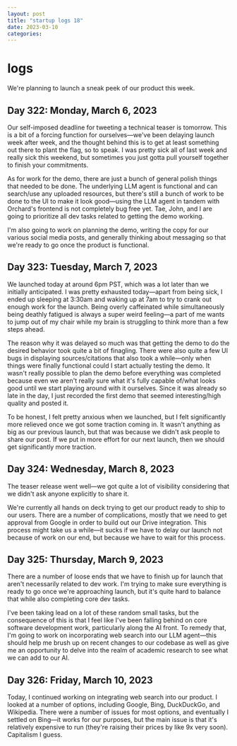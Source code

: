 ```yaml
---
layout: post
title: "startup logs 18"
date: 2023-03-10
categories:
---
```

# logs

We're planning to launch a sneak peek of our product this week.

## Day 322: Monday, March 6, 2023

Our self-imposed deadline for tweeting a technical teaser is tomorrow. This is a bit of a forcing function for ourselves—we've been delaying launch week after week, and the thought behind this is to get at least something out there to plant the flag, so to speak. I was pretty sick all of last week and really sick this weekend, but sometimes you just gotta pull yourself together to finish your commitments.

As for work for the demo, there are just a bunch of general polish things that needed to be done. The underlying LLM agent is functional and can search/use any uploaded resources, but there's still a bunch of work to be done to the UI to make it look good—using the LLM agent in tandem with Orchard's frontend is not completely bug free yet. Tae, John, and I are going to prioritize all dev tasks related to getting the demo working.

I'm also going to work on planning the demo, writing the copy for our various social media posts, and generally thinking about messaging so that we're ready to go once the product is functional.

## Day 323: Tuesday, March 7, 2023

We launched today at around 6pm PST, which was a lot later than we initially anticipated. I was pretty exhausted today—apart from being sick, I ended up sleeping at 3:30am and waking up at 7am to try to crank out enough work for the launch. Being overly caffeinated while simultaneously being deathly fatigued is always a super weird feeling—a part of me wants to jump out of my chair while my brain is struggling to think more than a few steps ahead.

The reason why it was delayed so much was that getting the demo to do the desired behavior took quite a bit of finagling. There were also quite a few UI bugs in displaying sources/citations that also took a while—only when things were finally functional could I start actually testing the demo. It wasn't really possible to plan the demo before everything was completed because even we aren't really sure what it's fully capable of/what looks good until we start playing around with it ourselves. Since it was already so late in the day, I just recorded the first demo that seemed interesting/high quality and posted it.

To be honest, I felt pretty anxious when we launched, but I felt significantly more relieved once we got some traction coming in. It wasn't anything as big as our previous launch, but that was because we didn't ask people to share our post. If we put in more effort for our next launch, then we should get significantly more traction. 

## Day 324: Wednesday, March 8, 2023

The teaser release went well—we got quite a lot of visibility considering that we didn't ask anyone explicitly to share it. 

We're currently all hands on deck trying to get our product ready to ship to our users.  There are a number of complications, mostly that we need to get approval from Google in order to build out our Drive integration. This process might take us a while—it sucks if we have to delay our launch not because of work on our end, but because we have to wait for this process.

## Day 325: Thursday, March 9, 2023

There are a number of loose ends that we have to finish up for launch that aren't necessarily related to dev work. I'm trying to make sure everything is ready to go once we're approaching launch, but it's quite hard to balance that while also completing core dev tasks.

I've been taking lead on a lot of these random small tasks, but the consequence of this is that I feel like I've been falling behind on core software development work, particularly along the AI front. To remedy that, I'm going to work on incorporating web search into our LLM agent—this should help me brush up on recent changes to our codebase as well as give me an opportunity to delve into the realm of academic research to see what we can add to our AI.

## Day 326: Friday, March 10, 2023

Today, I continued working on integrating web search into our product. I looked at a number of options, including Google, Bing, DuckDuckGo, and Wikipedia. There were a number of issues for most options, and eventually I settled on Bing—it works for our purposes, but the main issue is that it's relatively expensive to run (they're raising their prices by like 9x very soon). Capitalism I guess.